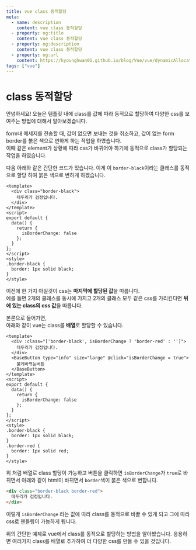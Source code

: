 ```yaml
---
title: vue class 동적할당
meta:
  - name: description
    content: vue class 동적할당
  - property: og:title
    content: vue class 동적할당
  - property: og:description
    content: vue class 동적할당
  - property: og:url
    content: https://kyounghwan01.github.io/blog/Vue/vue/dynamicAllocation/
tags: ["vue"]
---
```


# class 동적할당

안녕하세요! 오늘은 템플릿 내에 class를 값에 따라 동적으로 할당하여 다양한 css를 보여주는 방법에 대해서 알아보겠습니다.

form내 메세지를 전송할 때, 값이 없으면 보내는 것을 취소하고, 값이 없는 form border를 붉은 색으로 변하게 하는 작업을 하였습니다.<br>
이때 같은 element가 상황에 따라 css가 바뀌어야 하기에 동적으로 class가 할당되는 작업을 하였습니다.

다음 아래와 같은 간단한 코드가 있습니다. 이게 이 `border-black`이라는 클래스를 동적으로 할당 하여 붉은 색으로 변하게 하겠습니다.<br>

```vue
<template>
  <div class="border-black">
    테두리가 검정입니다.
  </div>
</template>
<script>
export default {
  data() {
    return {
      isBorderChange: false
    };
  }
};
</script>
<style>
.border-black {
  border: 1px solid black;
}
</style>
```

이전에 한 가지 아실것이 css는 **마지막에 할당된 값**을 따릅니다.<br>
예를 들면 2개의 클래스를 동시에 가지고 2개의 클래스 모두 같은 css를 가리킨다면 **뒤에 있는 class의 css 값**을 따릅니다.

본론으로 들어가면,<br>
아래와 같이 vue는 class를 **배열**로 할당할 수 있습니다.

```vue
<template>
  <div :class="['border-black', isBorderChange ? 'border-red' : '']">
    테두리가 검정입니다.
  </div>
  <BaseButton type="info" size="large" @click="isBorderChange = true">
    붉게바뀌는버튼
  </BaseButton>
</template>
<script>
export default {
  data() {
    return {
      isBorderChange: false
    };
  }
};
</script>
<style>
.border-black {
  border: 1px solid black;
}
.border-red {
  border: 1px solid red;
}
</style>
```

위 처럼 배열로 class 할당이 가능하고 버튼을 클릭하면 `isBorderChange`가 `true`로 바뀌면서 아래와 같이 html이 바뀌면서 `border`색이 붉은 색으로 변합니다.

```html
<div class="border-black border-red">
  테두리가 검정입니다.
</div>
```

이렇게 `isBorderChange` 라는 값에 따라 class를 동적으로 바꿀 수 있게 되고 그에 따라 css로 핸들링이 가능하게 됩니다.

위의 간단한 예제로 vue에서 class를 동적으로 할당하는 방법을 알아봤습니다.
응용하면 여러가지 class를 배열로 추가하여 더 다양한 css를 만들 수 있을 것입니다.

<Disqus />
